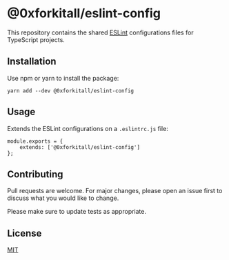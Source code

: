 # @0xforkitall/eslint-config

This repository contains the shared [ESLint](https://github.com/eslint/eslint) configurations files for TypeScript projects.

## Installation

Use npm or yarn to install the package:

```
yarn add --dev @0xforkitall/eslint-config
```

## Usage

Extends the ESLint configurations on a `.eslintrc.js` file:

```
module.exports = {
    extends: ['@0xforkitall/eslint-config']
};
```

## Contributing

Pull requests are welcome. For major changes, please open an issue first to discuss what you would like to change.

Please make sure to update tests as appropriate.

## License

[MIT](https://choosealicense.com/licenses/mit/)
